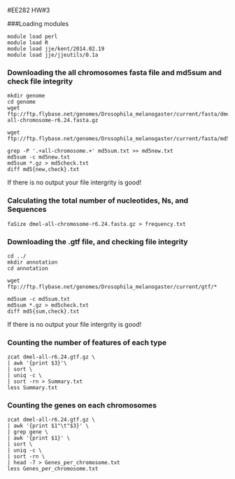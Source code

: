 
#EE282 HW#3


###Loading modules
```
module load perl
module load R
module load jje/kent/2014.02.19
module load jje/jjeutils/0.1a
```
### Downloading the all chromosomes fasta file and md5sum and check file integrity 

```
mkdir genome
cd genome
wget ftp://ftp.flybase.net/genomes/Drosophila_melanogaster/current/fasta/dmel-all-chromosome-r6.24.fasta.gz

wget ftp://ftp.flybase.net/genomes/Drosophila_melanogaster/current/fasta/md5sum.txt

grep -P '.+all-chromosome.+' md5sum.txt >> md5new.txt
md5sum -c md5new.txt
md5sum *.gz > md5check.txt
diff md5{new,check}.txt

```
If there is no output your file intergrity is good!

### Calculating the total number of nucleotides, Ns, and Sequences 
```
faSize dmel-all-chromosome-r6.24.fasta.gz > frequency.txt

```
### Downloading the .gtf file, and checking file integrity

```
cd ../
mkdir annotation
cd annotation

wget ftp://ftp.flybase.net/genomes/Drosophila_melanogaster/current/gtf/*

md5sum -c md5sum.txt
md5sum *.gz > md5check.txt
diff md5{sum,check}.txt
```
If there is no output your file intergrity is good!

### Counting the number of features of each type
```
zcat dmel-all-r6.24.gtf.gz \
| awk '{print $3}'\
| sort \
| uniq -c \
| sort -rn > Summary.txt
less Summary.txt

```
### Counting the genes on each chromosomes
```
zcat dmel-all-r6.24.gtf.gz \
| awk '{print $1"\t"$3}' \
| grep gene \
| awk '{print $1}' \
| sort \
| uniq -c \
| sort -rn \
| head -7 > Genes_per_chromosome.txt
less Genes_per_chromosome.txt
```

